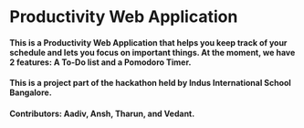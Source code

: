 # Productivity Web Application
#### This is a Productivity Web Application that helps you keep track of your schedule and lets you focus on important things. At the moment, we have 2 features: **A To-Do list** and a **Pomodoro Timer**. 
#### This is a project part of the hackathon held by Indus International School Bangalore. 
#### Contributors: Aadiv, Ansh, Tharun, and Vedant.
